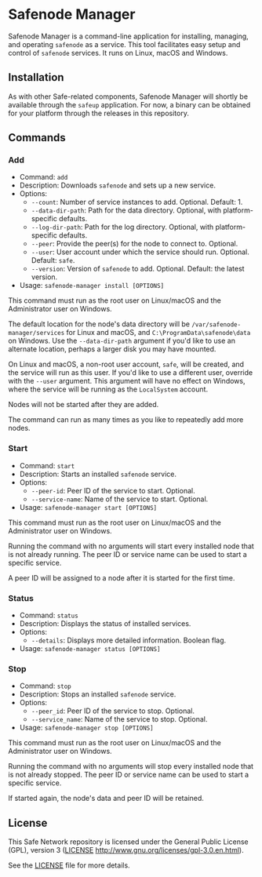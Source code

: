 # Safenode Manager

Safenode Manager is a command-line application for installing, managing, and operating `safenode` as a service. This tool facilitates easy setup and control of `safenode` services. It runs on Linux, macOS and Windows.

## Installation

As with other Safe-related components, Safenode Manager will shortly be available through the `safeup` application. For now, a binary can be obtained for your platform through the releases in this repository.

## Commands

### Add

- Command: `add`
- Description: Downloads `safenode` and sets up a new service.
- Options:
  - `--count`: Number of service instances to add. Optional. Default: 1.
  - `--data-dir-path`: Path for the data directory. Optional, with platform-specific defaults.
  - `--log-dir-path`: Path for the log directory. Optional, with platform-specific defaults.
  - `--peer`: Provide the peer(s) for the node to connect to. Optional.
  - `--user`: User account under which the service should run. Optional. Default: `safe`.
  - `--version`: Version of `safenode` to add. Optional. Default: the latest version.
- Usage: `safenode-manager install [OPTIONS]`

This command must run as the root user on Linux/macOS and the Administrator user on Windows.

The default location for the node's data directory will be `/var/safenode-manager/services` for Linux and macOS, and `C:\ProgramData\safenode\data` on Windows. Use the `--data-dir-path` argument if you'd like to use an alternate location, perhaps a larger disk you may have mounted.

On Linux and macOS, a non-root user account, `safe`, will be created, and the service will run as this user. If you'd like to use a different user, override with the `--user` argument. This argument will have no effect on Windows, where the service will be running as the `LocalSystem` account.

Nodes will not be started after they are added.

The command can run as many times as you like to repeatedly add more nodes.

### Start

- Command: `start`
- Description: Starts an installed `safenode` service.
- Options:
  - `--peer-id`: Peer ID of the service to start. Optional.
  - `--service-name`: Name of the service to start. Optional.
- Usage: `safenode-manager start [OPTIONS]`

This command must run as the root user on Linux/macOS and the Administrator user on Windows.

Running the command with no arguments will start every installed node that is not already running. The peer ID or service name can be used to start a specific service.

A peer ID will be assigned to a node after it is started for the first time.

### Status

- Command: `status`
- Description: Displays the status of installed services.
- Options:
  - `--details`: Displays more detailed information. Boolean flag.
- Usage: `safenode-manager status [OPTIONS]`

### Stop

- Command: `stop`
- Description: Stops an installed `safenode` service.
- Options:
  - `--peer_id`: Peer ID of the service to stop. Optional.
  - `--service_name`: Name of the service to stop. Optional.
- Usage: `safenode-manager stop [OPTIONS]`

This command must run as the root user on Linux/macOS and the Administrator user on Windows.

Running the command with no arguments will stop every installed node that is not already stopped. The peer ID or service name can be used to start a specific service.

If started again, the node's data and peer ID will be retained.

## License

This Safe Network repository is licensed under the General Public License (GPL), version 3 ([LICENSE](LICENSE) http://www.gnu.org/licenses/gpl-3.0.en.html).

See the [LICENSE](LICENSE) file for more details.
